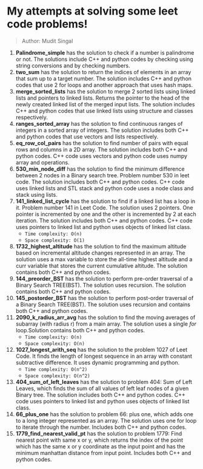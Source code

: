 # My attempts at solving some leet code problems!

> Author: Mudit Singal


1. **Palindrome_simple** has the solution to check if a number is palindrome or not. The solutions include C++ and python codes by checking using string conversions and by checking numbers.
2. **two_sum** has the solution to return the indices of elements in an array that sum up to a target number. The solution includes C++ and python codes that use 2 for loops and another approach that uses hash maps.
3. **merge_sorted_lists** has the solution to merge 2 sorted lists using linked lists and pointers to linked lists. Returns the pointer to the head of the newly created linked list of the merged input lists. The solution includes C++ and python codes that use linked lists using structure and classes respectively.
4. **ranges_sorted_array** has the solution to find continuous ranges of integers in a sorted array of integers. The solution includes both C++ and python codes that use vectors and lists respectively.
5. **eq_row_col_pairs** has the solution to find number of pairs with equal rows and columns in a 2D array. The solution includes both C++ and python codes. C++ code uses vectors and python code uses numpy array and operations.
6. **530_min_node_diff** has the solution to find the minimum difference between 2 nodes in a Binary search tree. Problem number 530 in leet code. The solution includes both C++ and python codes. C++ code uses linked lists and STL stack and python code uses a node class and stack using lists.
7. **141_linked_list_cycle** has the solution to find if a linked list has a loop in it. Problem number 141 in Leet Code. The solution uses 2 pointers. One pointer is incremented by one and the other is incremented by 2 at each iteration. The solution includes both C++ and python codes. C++ code uses pointers to linked list and python uses objects of linked list class. 
    - `Time complexity: O(n)`
    - `Space complexity: O(1)`
8. **1732_highest_altitude** has the solution to find the maximum altitude based on incremental altitude changes represented in an array. The solution uses a max variable to store the all-time highest altitude and a curr variable that stores the current cumulative altitude. The solution contains both C++ and python codes.
9. **144_preorder_BST** has the solution to perform pre-order traversal of a Binary Search TREE(BST). The solution uses recursion. The solution contains both C++ and python codes.
10. **145_postorder_BST** has the solution to perform post-order traversal of a Binary Search TREE(BST). The solution uses recursion and contains both C++ and python codes.
11. **2090_k_radius_arr_avg** has the solution to find the moving averages of subarray (with radius r) from a main array. The solution uses a single _for_ loop.Solution contains both C++ and python codes.
    - `Time complexity: O(n)`
    - `Space complexity: O(n)`
12. **1027_longest_arith_seq** has the solution to the problem 1027 of Leet Code. It finds the length of longest sequence in an array with constant subtractive difference. It uses dynamic programming and python.
    - `Time complexity: O(n^2)`
    - `Space complexity: O(n^2)`
13. **404_sum_of_left_leaves** has the solution to problem 404: Sum of Left Leaves, which finds the sum of all values of left leaf nodes of a given Binary tree. The solution includes both C++ and python codes. C++ code uses pointers to linked list and python uses objects of linked list class.
14. **66_plus_one** has the solution to problem 66: plus one, which adds one to a long integer represented as an array. The solution uses one for loop to iterate through the number. Includes both C++ and python codes.
15. **1779_find_nearest_valid_pt** has the solution to problem 1779: Find nearest point with same x or y, which returns the index of the point which has the same x or y coordinate as the input point and has the minimum manhattan distance from input point. Includes both C++ and python codes.
